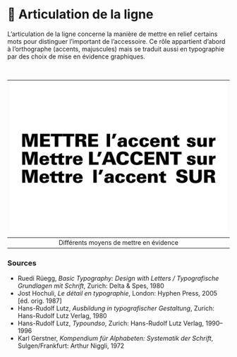 # 📶 Articulation de la ligne

L’articulation de la ligne concerne la manière de mettre en relief certains mots pour distinguer l’important de l’accessoire. Ce rôle appartient d’abord à l’orthographe (accents, majuscules) mais se traduit aussi en typographie par des choix de mise en évidence graphiques.
  
&nbsp;

|![](links/0-Ligne2.gif) |
|:---:|
| Différents moyens de mettre en évidence |

### Sources  

- Ruedi Rüegg, *Basic Typography: Design with Letters / Typografische Grundlagen mit Schrift*, Zurich: Delta & Spes, 1980  
- Jost Hochuli, *Le détail en typographie*, London: Hyphen Press, 2005 [éd. orig. 1987]  
- Hans-Rudolf Lutz, *Ausbildung in typografischer Gestaltung*, Zurich: Hans-Rudolf Lutz Verlag, 1980  
- Hans-Rudolf Lutz, *Typoundso*, Zurich: Hans-Rudolf Lutz Verlag, 1990–1996  
- Karl Gerstner, *Kompendium für Alphabeten: Systematik der Schrift*, Sulgen/Frankfurt: Arthur Niggli, 1972   

